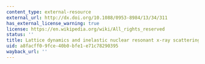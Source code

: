 ```yaml
---
content_type: external-resource
external_url: http://dx.doi.org/10.1088/0953-8984/13/34/311
has_external_license_warning: true
license: https://en.wikipedia.org/wiki/All_rights_reserved
status: ''
title: Lattice dynamics and inelastic nuclear resonant x-ray scattering
uid: a8facff0-9fce-40b0-bfe1-e71c78290395
wayback_url: ''
---
```

